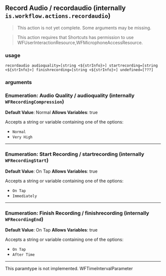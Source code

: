 
## Record Audio / recordaudio (internally `is.workflow.actions.recordaudio`)

> This action is not yet complete. Some arguments may be missing.


> This action requires that Shortcuts has permission to use WFUserInteractionResource,WFMicrophoneAccessResource.

### usage
`recordaudio audioquality=[string <${strInfo}>] startrecording=[string <${strInfo}>] finishrecording=[string <${strInfo}>] undefined=[???]`

### arguments
### Enumeration: Audio Quality / audioquality (internally `WFRecordingCompression`)
**Default Value**: Normal
**Allows Variables**: true


Accepts a string 
or variable
containing one of the options:

- `Normal`
- `Very High`

---

### Enumeration: Start Recording / startrecording (internally `WFRecordingStart`)
**Default Value**: On Tap
**Allows Variables**: true


Accepts a string 
or variable
containing one of the options:

- `On Tap`
- `Immediately`

---

### Enumeration: Finish Recording / finishrecording (internally `WFRecordingEnd`)
**Default Value**: On Tap
**Allows Variables**: true


Accepts a string 
or variable
containing one of the options:

- `On Tap`
- `After Time`

---

This paramtype is not implemented. WFTimeIntervalParameter
